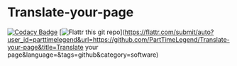 Translate-your-page
===================

[![Codacy Badge](https://api.codacy.com/project/badge/Grade/457ae470469d42c3baadfaaf1e4dd50b)](https://www.codacy.com/app/PartTimeLegend/Translate-your-page?utm_source=github.com&utm_medium=referral&utm_content=PartTimeLegend/Translate-your-page&utm_campaign=badger)
[![Flattr this git repo](http://api.flattr.com/button/flattr-badge-large.png)](https://flattr.com/submit/auto?user_id=parttimelegend&url=https://github.com/PartTimeLegend/Translate-your-page&title=Translate your page&language=&tags=github&category=software)
